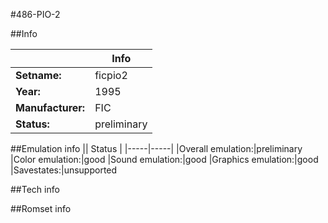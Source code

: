 #486-PIO-2

##Info

||Info|
|-----|-----|
|**Setname:**|ficpio2
|**Year:**|1995
|**Manufacturer:**|FIC
|**Status:**|preliminary

##Emulation info
|| Status |
|-----|-----|
|Overall emulation:|preliminary
|Color emulation:|good
|Sound emulation:|good
|Graphics emulation:|good
|Savestates:|unsupported

##Tech info

##Romset info

<!--- START OF EDITED COMMENT DO NOT TOUCH TEXT ABOVE-->
